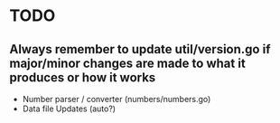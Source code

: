 # TODO

## Always remember to update util/version.go if major/minor changes are made to what it produces or how it works

- Number parser / converter (numbers/numbers.go)
- Data file Updates (auto?)

